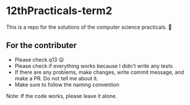 # 12thPracticals-term2
This is a repo for the solutions of the computer science practicals. 🙂

## For the contributer
- Please check q13 😛
- Please check if everything works because I didn't write any tests
- If there are any problems, make changes, write commit message, and make a PR. Do not tell me about it.
- Make sure to follow the naming convention

Note: If the code works, please leave it alone.
